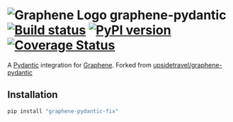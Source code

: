 # ![Graphene Logo](http://graphene-python.org/favicon.png) graphene-pydantic [![Build status](https://circleci.com/gh/upsidetravel/graphene-pydantic.svg?style=svg)](https://circleci.com/gh/upsidetravel/graphene-pydantic) [![PyPI version](https://badge.fury.io/py/graphene-pydantic.svg)](https://badge.fury.io/py/graphene-pydantic) [![Coverage Status](https://coveralls.io/repos/upsidetravel/graphene-pydantic/badge.svg?branch=master&service=github)](https://coveralls.io/github/upsidetravel/graphene-pydantic?branch=master)



A [Pydantic](https://pydantic-docs.helpmanual.io/) integration for [Graphene](http://graphene-python.org/).
Forked from [upsidetravel/graphene-pydantic](https://github.com/upsidetravel/graphene-pydantic/)

## Installation

```bash
pip install "graphene-pydantic-fix"
```
